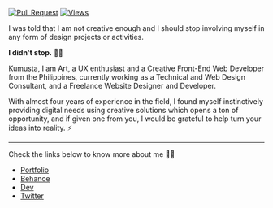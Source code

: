 
[![Pull Request](https://img.shields.io/badge/PRs-welcome-brightgreen.svg?style=flat&logo=github)](https://github.com/crtved) [![Views](https://visitor-badge.glitch.me/badge?page_id=crtved.visitor-badge)](https://github.com/crtved)

I was told that I am not creative enough and I should stop involving myself in any form of design projects or activities.

**I didn't stop.** ✋🏻

Kumusta, I am Art, a UX enthusiast and a Creative Front-End Web Developer from the Philippines, currently working as a Technical and Web Design Consultant, and a Freelance Website Designer and Developer.

With almost four years of experience in the field, I found myself instinctively providing digital needs using creative solutions which opens a ton of opportunity, and if given one from you, I would be grateful to help turn your ideas into reality. ⚡

---

Check the links below to know more about me 🧔🏻
- [Portfolio](bit.do/artsandiego)
- [Behance](https://www.behance.net/crtved)
- [Dev](https://dev.to/crtved)
- [Twitter](https://twitter.com/crtved)

<!--
**crtved/crtved** is a ✨ _special_ ✨ repository because its `README.md` (this file) appears on your GitHub profile.

Here are some ideas to get you started:

- 🔭 I’m currently working on ...
- 🌱 I’m currently learning ...
- 👯 I’m looking to collaborate on ...
- 🤔 I’m looking for help with ...
- 💬 Ask me about ...
- 📫 How to reach me: ...
- 😄 Pronouns: ...
- ⚡ Fun fact: ...
-->
